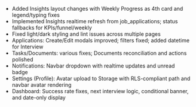 - Added Insights layout changes with Weekly Progress as 4th card and legend/typing fixes
- Implemented Insights realtime refresh from job_applications; status fallbacks for KPIs/funnel/weekly
- Fixed light/dark styling and lint issues across multiple pages
- Applications: Create/Edit modals improved; filters fixed; added datetime for Interview
- Tasks/Documents: various fixes; Documents reconciliation and actions polished
- Notifications: Navbar dropdown with realtime updates and unread badge
- Settings (Profile): Avatar upload to Storage with RLS-compliant path and navbar avatar rendering
- Dashboard: Success rate fixes, next interview logic, conditional banner, and date-only display 